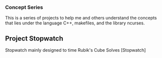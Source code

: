 ### Concept Series
This is a series of projects to help me and others understand the concepts  <br />
that lies under the language C++, makefiles, and the library ncurses.	<br />

## Project Stopwatch
Stopwatch mainly designed to time Rubik's Cube Solves
[Stopwatch]

	
